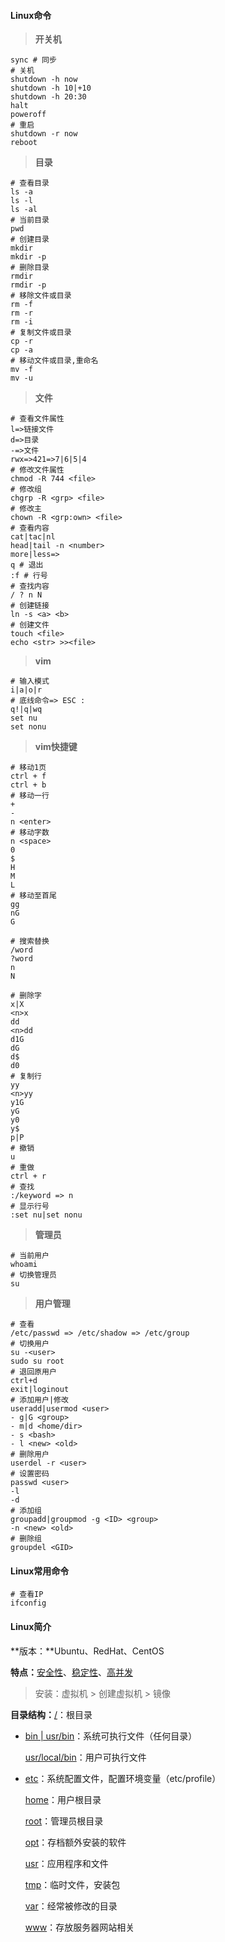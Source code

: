 #### Linux命令

> **开关机**

```shell
sync # 同步
# 关机
shutdown -h now 
shutdown -h 10|+10
shutdown -h 20:30
halt
poweroff
# 重启
shutdown -r now 
reboot
```

> **目录**

```shell
# 查看目录
ls -a
ls -l
ls -al
# 当前目录
pwd
# 创建目录
mkdir
mkdir -p
# 删除目录
rmdir 
rmdir -p 
# 移除文件或目录
rm -f
rm -r
rm -i
# 复制文件或目录
cp -r
cp -a
# 移动文件或目录,重命名
mv -f
mv -u
```

> **文件**

```shell
# 查看文件属性
l=>链接文件
d=>目录
-=>文件
rwx=>421=>7|6|5|4
# 修改文件属性
chmod -R 744 <file>
# 修改组
chgrp -R <grp> <file>
# 修改主
chown -R <grp:own> <file>
# 查看内容
cat|tac|nl
head|tail -n <number>
more|less=>
q # 退出
:f # 行号
# 查找内容
/ ? n N
# 创建链接
ln -s <a> <b>
# 创建文件
touch <file>
echo <str> >><file>
```

> **vim**

```shell
# 输入模式
i|a|o|r
# 底线命令=> ESC :
q!|q|wq
set nu
set nonu
```

> **vim快捷键**

```shell
# 移动1页
ctrl + f
ctrl + b
# 移动一行
+
-
n <enter>
# 移动字数
n <space>
0
$
H
M
L
# 移动至首尾
gg
nG
G
```

```shell
# 搜索替换
/word
?word
n
N
```

```shell
# 删除字
x|X
<n>x
dd
<n>dd
d1G
dG
d$
d0
# 复制行
yy
<n>yy
y1G
yG
y0
y$
p|P
# 撤销
u
# 重做
ctrl + r
# 查找
:/keyword => n
# 显示行号
:set nu|set nonu
```

> **管理员**

```shell
# 当前用户
whoami
# 切换管理员
su
```

> **用户管理**

```shell
# 查看
/etc/passwd => /etc/shadow => /etc/group
# 切换用户
su -<user>
sudo su root
# 退回原用户
ctrl+d
exit|loginout
# 添加用户|修改
useradd|usermod <user>
- g|G <group>
- m|d <home/dir>
- s <bash>
- l <new> <old>
# 删除用户
userdel -r <user>
# 设置密码
passwd <user>
-l
-d
# 添加组
groupadd|groupmod -g <ID> <group>
-n <new> <old>
# 删除组
groupdel <GID>
```

#### Linux常用命令

~~~shell
# 查看IP
ifconfig
~~~

#### Linux简介

**版本：**Ubuntu、RedHat、CentOS

**特点：**[安全性]()、[稳定性]()、[高并发]()

> 安装：虚拟机 > 创建虚拟机 > 镜像

**目录结构：**[/](/)：根目录

- [bin | usr/bin]()：系统可执行文件（任何目录）

  [usr/local/bin](usr/local/bin)：用户可执行文件

- [etc]()：系统配置文件，配置环境变量（etc/profile）

  [home]()：用户根目录

  [root]()：管理员根目录

  [opt]()：存档额外安装的软件

  [usr]()：应用程序和文件

  [tmp]()：临时文件，安装包

  [var]()：经常被修改的目录

  [www]()：存放服务器网站相关